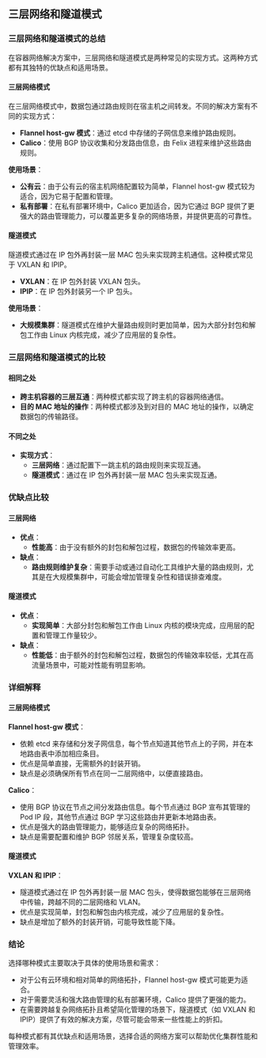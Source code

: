 ## 三层网络和隧道模式

### 三层网络和隧道模式的总结

在容器网络解决方案中，三层网络和隧道模式是两种常见的实现方式。这两种方式都有其独特的优缺点和适用场景。

#### 三层网络模式

在三层网络模式中，数据包通过路由规则在宿主机之间转发。不同的解决方案有不同的实现方式：

- **Flannel host-gw 模式**：通过 etcd 中存储的子网信息来维护路由规则。
- **Calico**：使用 BGP 协议收集和分发路由信息，由 Felix 进程来维护这些路由规则。

**使用场景**：
- **公有云**：由于公有云的宿主机网络配置较为简单，Flannel host-gw 模式较为适合，因为它易于配置和管理。
- **私有部署**：在私有部署环境中，Calico 更加适合，因为它通过 BGP 提供了更强大的路由管理能力，可以覆盖更多复杂的网络场景，并提供更高的可靠性。

#### 隧道模式

隧道模式通过在 IP 包外再封装一层 MAC 包头来实现跨主机通信。这种模式常见于 VXLAN 和 IPIP。

- **VXLAN**：在 IP 包外封装 VXLAN 包头。
- **IPIP**：在 IP 包外封装另一个 IP 包头。

**使用场景**：
- **大规模集群**：隧道模式在维护大量路由规则时更加简单，因为大部分封包和解包工作由 Linux 内核完成，减少了应用层的复杂性。

### 三层网络和隧道模式的比较

#### 相同之处
- **跨主机容器的三层互通**：两种模式都实现了跨主机的容器网络通信。
- **目的 MAC 地址的操作**：两种模式都涉及到对目的 MAC 地址的操作，以确定数据包的传输路径。

#### 不同之处
- **实现方式**：
  - **三层网络**：通过配置下一跳主机的路由规则来实现互通。
  - **隧道模式**：通过在 IP 包外再封装一层 MAC 包头来实现互通。

### 优缺点比较

#### 三层网络

- **优点**：
  - **性能高**：由于没有额外的封包和解包过程，数据包的传输效率更高。
- **缺点**：
  - **路由规则维护复杂**：需要手动或通过自动化工具维护大量的路由规则，尤其是在大规模集群中，可能会增加管理复杂性和错误排查难度。

#### 隧道模式

- **优点**：
  - **实现简单**：大部分封包和解包工作由 Linux 内核的模块完成，应用层的配置和管理工作量较少。
- **缺点**：
  - **性能低**：由于额外的封包和解包过程，数据包的传输效率较低，尤其在高流量场景中，可能对性能有明显影响。

### 详细解释

#### 三层网络模式

**Flannel host-gw 模式**：
- 依赖 etcd 来存储和分发子网信息，每个节点知道其他节点上的子网，并在本地路由表中添加相应条目。
- 优点是简单直接，无需额外的封装开销。
- 缺点是必须确保所有节点在同一二层网络中，以便直接路由。

**Calico**：
- 使用 BGP 协议在节点之间分发路由信息。每个节点通过 BGP 宣布其管理的 Pod IP 段，其他节点通过 BGP 学习这些路由并更新本地路由表。
- 优点是强大的路由管理能力，能够适应复杂的网络拓扑。
- 缺点是需要配置和维护 BGP 邻居关系，管理复杂度较高。

#### 隧道模式

**VXLAN 和 IPIP**：
- 隧道模式通过在 IP 包外再封装一层 MAC 包头，使得数据包能够在三层网络中传输，跨越不同的二层网络和 VLAN。
- 优点是实现简单，封包和解包由内核完成，减少了应用层的复杂性。
- 缺点是增加了额外的封装开销，可能导致性能下降。

### 结论

选择哪种模式主要取决于具体的使用场景和需求：
- 对于公有云环境和相对简单的网络拓扑，Flannel host-gw 模式可能更为适合。
- 对于需要灵活和强大路由管理的私有部署环境，Calico 提供了更强的能力。
- 在需要跨越复杂网络拓扑且希望简化管理的场景下，隧道模式（如 VXLAN 和 IPIP）提供了有效的解决方案，尽管可能会带来一些性能上的折扣。

每种模式都有其优缺点和适用场景，选择合适的网络方案可以帮助优化集群性能和管理效率。